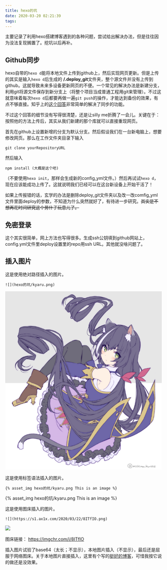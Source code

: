 ```yaml
---
title: hexo的坑
date: 2020-03-20 02:21:39
tags:
---
```


主要记录了利用hexo搭建博客遇到的各种问题，尝试给出解决办法，但是往往因为没法复现搁置了。挖坑以后再补。

<!-- more -->
## Github同步
hexo自带的`hexo d`能将本地文件上传到github上，然后实现网页更新。但是上传的其实是输入`hexo d`后生成的 **/.deploy_git**文件夹，整个源文件并没有上传到github。这就导致未来多设备更新网页的不便。一个常见的解决办法是新建分支，利用git将源文件保存到新分支上（将整个项目当成普通工程用git来管理）。不过这就意味着每次`hexo d`后都要再做一遍`git push`的操作，才能达到备份的效果，有点不够直接。知乎上的[这个回答](https://www.zhihu.com/question/21193762/answer/172097576)非常简单的解决了同步的功能。

不过这个回答的细节没有写得很清楚，还是让silly me折腾了一会儿。关键在于：按照他的方法上传后，其实从我们新建的那个库就可以直接重现网页。

首先在github上设置新增的分支为默认分支。然后假设我们在一台新电脑上，想要修改网页。那么在工作文件夹目录下输入

    git clone yourRepositoryURL 

然后输入

    npm install (大概是这个吧)
（不要使用`hexo init`，那样会生成新的config_yml文件。）然后再试试`hexo d`，现在应该能成功上传了。这就说明我们已经可以在这台新设备上开始干活了！

如果上传报错的话，玄学的办法是删除deploy_git文件夹以及改一改comfig_yml文件里面deploy的参数，不知道为什么突然就好了，有待进一步研究。~~其实是不想再花时间研究这个劳什子玩意儿了。~~



## 免密登录
这个其实很简单，网上方法也写得很多。生成ssh公钥填到github网站上，config.yml文件里deploy设置里的repo用ssh URL。其他就没啥问题了。


## 插入图片
这是使用绝对路径插入的图片。

    ![](hexo的坑/kyaru.png)

![](hexo的坑/kyaru.png)

这是使用标签语法插入的图片。

    {% asset_img hexo的坑/kyaru.png This is an image %}

{% asset_img hexo的坑/kyaru.png This is an image %}

这是使用图床插入的图片。

    ![](https://s1.ax1x.com/2020/03/22/8ITfIO.png)

![](https://s1.ax1x.com/2020/03/22/8ITfIO.png)

图床链接：
https://imgchr.com/i/8ITfIO

插入图片试验了base64（太长；不显示），本地图片插入（不显示），最后还是屈服于网络图床。关于本地图片直接插入，这里有个写的[挺好的博客](https://myfavs.win/2019/08/08/%E8%AE%B0%E5%BD%95-Hexo-%E5%9B%BE%E7%89%87%E7%9A%84%E5%9D%91/)，可惜我按它说的做还是没效果。